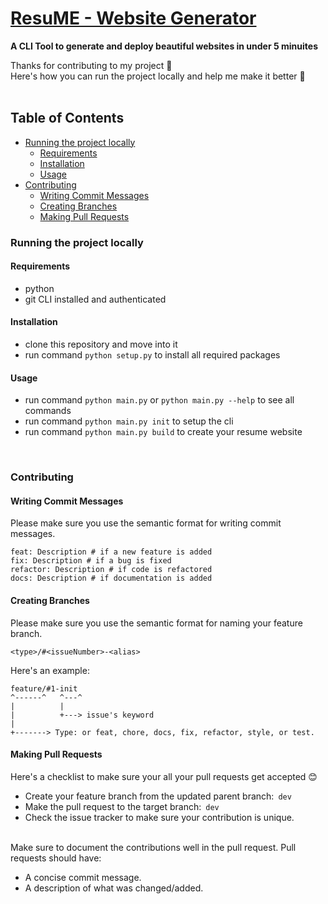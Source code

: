 # [ResuME - Website Generator ](https://github.com/ishita1805/ResuME)
**A CLI Tool to generate and deploy beautiful websites in under 5 minuites**

Thanks for contributing to my project 🧁<br/>
Here's how you can run the project locally and help me make it better 🚀
<br/><br/>

## **Table of Contents**
- [Running the project locally](#running-the-project-locally)
    - [Requirements](#requirements)
    - [Installation](#installation)
    - [Usage](#usage)
- [Contributing](#contributing)
    - [Writing Commit Messages](#writing-commit-messages)
    - [Creating Branches](#creating-branches)
    - [Making Pull Requests](#making-pull-requests)


### **Running the project locally**

#### **Requirements**
- python 
- git CLI installed and authenticated

#### **Installation**
- clone this repository and move into it
- run command `python setup.py` to install all required packages

#### **Usage**
- run command `python main.py` or  `python main.py --help` to see all commands
- run command `python main.py init` to setup the cli
- run command `python main.py build` to create your resume website

<br/>

### **Contributing**

#### **Writing Commit Messages** 

Please make sure you use the semantic format for writing commit messages.

```
feat: Description # if a new feature is added
fix: Description # if a bug is fixed
refactor: Description # if code is refactored
docs: Description # if documentation is added
```

#### **Creating Branches**

Please make sure you use the semantic format for naming your feature branch.
```
<type>/#<issueNumber>-<alias>
```
Here's an example:
```
feature/#1-init
^------^   ^---^
|          |
|          +---> issue's keyword
|
+-------> Type: or feat, chore, docs, fix, refactor, style, or test.
```

#### **Making Pull Requests**

Here's a checklist to make sure your all your pull requests get accepted 😊
- Create your feature branch from the updated parent branch:&ensp;`dev`
- Make the pull request to the target branch:&ensp;`dev`
- Check the issue tracker to make sure your contribution is unique.

<br/>
Make sure to document the contributions well in the pull request. Pull requests should have:

- A concise commit message.
- A description of what was changed/added.
